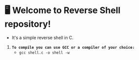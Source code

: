 # 🖥️ Welcome to Reverse Shell repository!

- It's a simple reverse shell in C.

1. **`To compile you can use GCC or a compiler of your choice:`** </br>
    - `gcc shell.c -o shell -w` </br>
